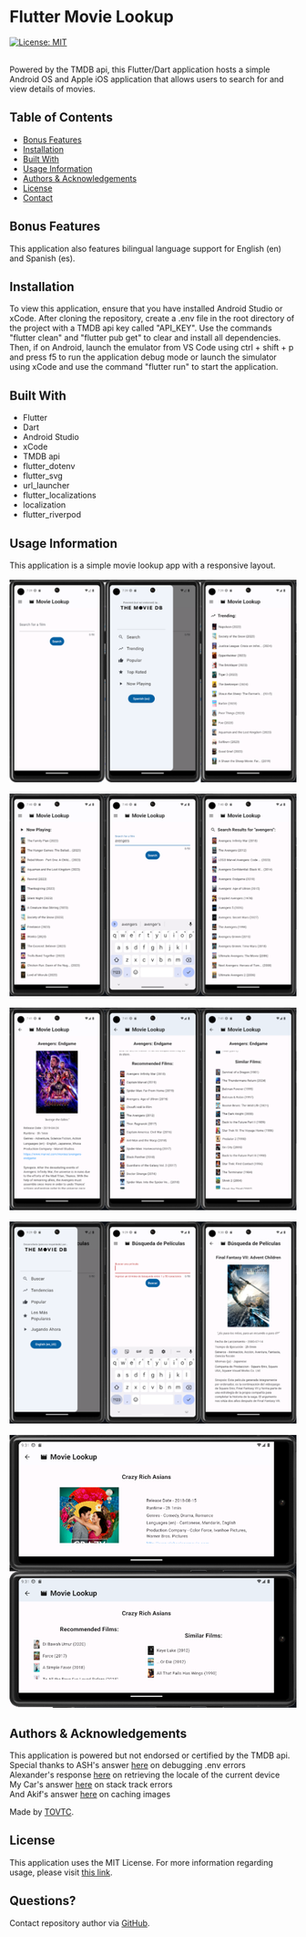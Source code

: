 
  # Flutter Movie Lookup
  [![License: MIT](https://img.shields.io/badge/License-MIT-yellow.svg)](https://opensource.org/licenses/MIT)</br></br>
    
  Powered by the TMDB api, this Flutter/Dart application hosts a simple Android OS and Apple iOS application that allows users to search for and view details of movies.
  
  ## Table of Contents
  * [Bonus Features](#features)
  * [Installation](#installation)
  * [Built With](#built)
  * [Usage Information](#usage)
  * [Authors & Acknowledgements](#credits)
  * [License](#license)
  * [Contact](#questions)
  
  ## Bonus Features<a name="features"></a>
  This application also features bilingual language support for English (en) and Spanish (es).
  
  ## Installation<a name="installation"></a>
  To view this application, ensure that you have installed Android Studio or xCode. After cloning the repository, create a .env file in the root directory of the project with a TMDB api key called "API_KEY". Use the commands "flutter clean" and "flutter pub get" to clear and install all dependencies. Then, if on Android, launch the emulator from VS Code using ctrl + shift + p and press f5 to run the application debug mode or launch the simulator using xCode and use the command "flutter run" to start the application.
  
  ## Built With<a name="built"></a>
  * Flutter
  * Dart
  * Android Studio
  * xCode
  * TMDB api
  * flutter_dotenv
  * flutter_svg
  * url_launcher
  * flutter_localizations
  * localization
  * flutter_riverpod

  ## Usage Information<a name="usage"></a>
  
  This application is a simple movie lookup app with a responsive layout.</br>
  </br>![Flutter Movie Lookup](./assets/screencaptures/row-one.png "Flutter Movie Lookup")</br>
  </br>![Flutter Movie Lookup](./assets/screencaptures/row-two.png "Flutter Movie Lookup")</br>
  </br>![Flutter Movie Lookup](./assets/screencaptures/row-three.png "Flutter Movie Lookup")</br>
  </br>![Flutter Movie Lookup](./assets/screencaptures/row-three-point-five.png "Flutter Movie Lookup")</br>
  </br>![Flutter Movie Lookup](./assets/screencaptures/row-four.png "Flutter Movie Lookup")</br>
  
  ## Authors & Acknowledgements<a name="credits"></a>
  
  This application is powered but not endorsed or certified by the TMDB api.</br>
  Special thanks to ASH's answer [here](https://stackoverflow.com/questions/67920555/filenotfounderror-with-flutter-dotenv) on debugging .env errors</br>
  Alexander's response [here](https://stackoverflow.com/questions/50923906/how-to-get-timezone-language-and-county-id-in-flutter-by-the-location-of-device) on retrieving the locale of the current device </br>
  My Car's answer [here](https://stackoverflow.com/questions/73591769/got-a-stack-frame-from-packagestack-trace-where-a-vm-or-web-frame-was-expected) on stack track errors </br>
  And Akif's answer [here](https://stackoverflow.com/questions/69367997/how-to-cache-an-image-in-flutter) on caching images

  
  Made by [TOVTC](https://github.com/TOVTC).
  
  ## License<a name="license"></a>
  This application uses the MIT License. For more information regarding usage, please visit [this link](https://opensource.org/licenses/MIT).
    
  ## Questions?<a name="questions"></a>
  Contact repository author via [GitHub](https://github.com/TOVTC).</br>
